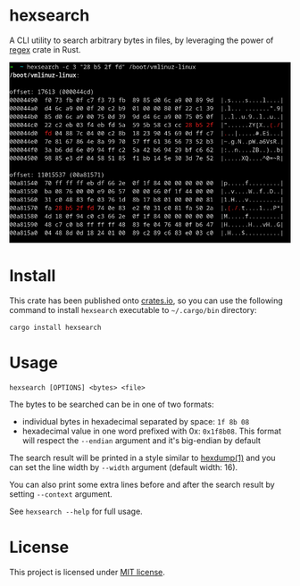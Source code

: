 # hexsearch

A CLI utility to search arbitrary bytes in files, by leveraging the power of [regex](https://github.com/rust-lang/regex#usage-match-regular-expressions-on-u8) crate in Rust.

![](screenshot.png)

# Install

This crate has been published onto [crates.io](https://crates.io/crates/hexsearch), so you can use the following command to install `hexsearch` executable to `~/.cargo/bin` directory:

```
cargo install hexsearch
```

# Usage

```
hexsearch [OPTIONS] <bytes> <file>
```

The bytes to be searched can be in one of two formats:

* individual bytes in hexadecimal separated by space: `1f 8b 08`
* hexadecimal value in one word prefixed with 0x: `0x1f8b08`. This format will respect the `--endian` argument and it's big-endian by default

The search result will be printed in a style similar to [hexdump(1)](https://www.man7.org/linux/man-pages/man1/hexdump.1.html) and you can set the line width by `--width` argument (default width: 16).

You can also print some extra lines before and after the search result by setting `--context` argument.

See `hexsearch --help` for full usage.

# License

This project is licensed under [MIT license](LICENSE).
